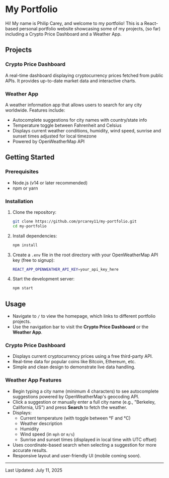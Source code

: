 # My Portfolio

Hi! My name is Philip Carey, and welcome to my portfolio! This is a React-based personal portfolio website showcasing some of my projects, (so far) including a Crypto Price Dashboard and a Weather App.

## Projects

### Crypto Price Dashboard
A real-time dashboard displaying cryptocurrency prices fetched from public APIs. It provides up-to-date market data and interactive charts.

### Weather App
A weather information app that allows users to search for any city worldwide. Features include:

- Autocomplete suggestions for city names with country/state info
- Temperature toggle between Fahrenheit and Celsius
- Displays current weather conditions, humidity, wind speed, sunrise and sunset times adjusted for local timezone
- Powered by OpenWeatherMap API

## Getting Started

### Prerequisites

- Node.js (v14 or later recommended)
- npm or yarn

### Installation

1. Clone the repository:
   ```bash
   git clone https://github.com/prcarey11/my-portfolio.git
   cd my-portfolio

2. Install dependencies:
   ```bash
   npm install

3. Create a ```.env``` file in the root directory with your OpenWeatherMap API key (free to signup):
   ```bash
   REACT_APP_OPENWEATHER_API_KEY=your_api_key_here

4. Start the development server:
   ```bash
   npm start

## Usage

- Navigate to `/` to view the homepage, which links to different portfolio projects.
- Use the navigation bar to visit the **Crypto Price Dashboard** or the **Weather App**.

### Crypto Price Dashboard

- Displays current cryptocurrency prices using a free third-party API.
- Real-time data for popular coins like Bitcoin, Ethereum, etc.
- Simple and clean design to demonstrate live data handling.

### Weather App Features

- Begin typing a city name (minimum 4 characters) to see autocomplete suggestions powered by OpenWeatherMap's geocoding API.
- Click a suggestion or manually enter a full city name (e.g., "Berkeley, California, US") and press **Search** to fetch the weather.
- Displays:
  - Current temperature (with toggle between °F and °C)
  - Weather description
  - Humidity
  - Wind speed (in `mph` or `m/s`)
  - Sunrise and sunset times (displayed in local time with UTC offset)
- Uses coordinate-based search when selecting a suggestion for more accurate results.
- Responsive layout and user-friendly UI (mobile coming soon).

---

Last Updated: July 11, 2025